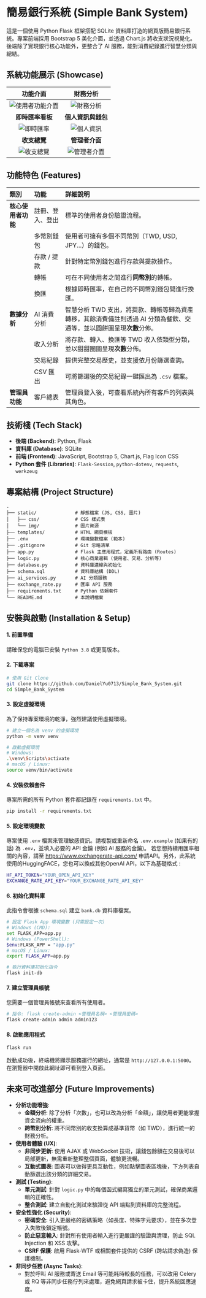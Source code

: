 # 簡易銀行系統 (Simple Bank System)

這是一個使用 Python Flask 框架搭配 SQLite 資料庫打造的網頁版簡易銀行系統。專案前端採用 Bootstrap 5 美化介面，並透過 Chart.js 將收支狀況視覺化。後端除了實現銀行核心功能外，更整合了 AI 服務，能對消費紀錄進行智慧分類與總結。

## 系統功能展示 (Showcase)

| 功能介面 | 財務分析 |
| :---: | :---: |
| ![使用者功能介面](static/img/使用者功能介面.png) | ![財務分析](static/img/財務分析.png) |
| **即時匯率看板** | **個人資訊與錢包** |
| ![即時匯率](static/img/即時匯率.png) | ![個人資訊](static/img/個人資訊.png) |
| **收支總覽** | **管理者介面** |
| ![收支總覽](static/img/收支總覽.png) | ![管理者介面](static/img/管理者介面_1.png) |


## 功能特色 (Features)

| 類別 | 功能 | 詳細說明 |
| :--- | :--- | :--- |
| **核心使用者功能** | 註冊、登入、登出 | 標準的使用者身份驗證流程。 |
| | 多幣別錢包 | 使用者可擁有多個不同幣別（TWD, USD, JPY...）的錢包。 |
| | 存款 / 提款 | 針對特定幣別錢包進行存款與提款操作。 |
| | 轉帳 | 可在不同使用者之間進行**同幣別**的轉帳。 |
| | 換匯 | 根據即時匯率，在自己的不同幣別錢包間進行換匯。 |
| **數據分析** | AI 消費分析 | 智慧分析 TWD 支出，將提款、轉帳等歸為資產轉移，其餘消費備註則透過 AI 分類為餐飲、交通等，並以圓餅圖呈現**次數**分佈。 |
| | 收入分析 | 將存款、轉入、換匯等 TWD 收入依類型分類，並以甜甜圈圖呈現**次數**分佈。 |
| | 交易紀錄 | 提供完整交易歷史，並支援依月份篩選查詢。 |
| | CSV 匯出 | 可將篩選後的交易紀錄一鍵匯出為 `.csv` 檔案。 |
| **管理員功能** | 客戶總表 | 管理員登入後，可查看系統內所有客戶的列表與其角色。 |

## 技術棧 (Tech Stack)

- **後端 (Backend)**: Python, Flask
- **資料庫 (Database)**: SQLite
- **前端 (Frontend)**: JavaScript, Bootstrap 5, Chart.js, Flag Icon CSS
- **Python 套件 (Libraries)**: `Flask-Session`, `python-dotenv`, `requests`, `werkzeug`

## 專案結構 (Project Structure)

```
.
├── static/              # 靜態檔案 (JS, CSS, 圖片)
│   ├── css/             # CSS 樣式表
│   └── img/             # 圖片資源
├── templates/           # HTML 網頁模板
├── .env                 # 環境變數檔案 (範本)
├── .gitignore           # Git 忽略清單
├── app.py               # Flask 主應用程式，定義所有路由 (Routes)
├── logic.py             # 核心商業邏輯 (使用者、交易、分析等)
├── database.py          # 資料庫連線與初始化
├── schema.sql           # 資料庫結構 (DDL)
├── ai_services.py       # AI 分類服務
├── exchange_rate.py     # 匯率 API 服務
├── requirements.txt     # Python 依賴套件
└── README.md            # 本說明檔案
```

## 安裝與啟動 (Installation & Setup)

#### 1. **前置準備**
請確保您的電腦已安裝 `Python 3.8` 或更高版本。

#### 2. **下載專案**
```bash
# 使用 Git Clone
git clone https://github.com/DanielYu0713/Simple_Bank_System.git
cd Simple_Bank_System
```

#### 3. **設定虛擬環境**
為了保持專案環境的乾淨，強烈建議使用虛擬環境。
```bash
# 建立一個名為 venv 的虛擬環境
python -m venv venv

# 啟動虛擬環境
# Windows:
.\venv\Scripts\activate
# macOS / Linux:
source venv/bin/activate
```

#### 4. **安裝依賴套件**
專案所需的所有 Python 套件都記錄在 `requirements.txt` 中。
```bash
pip install -r requirements.txt
```

#### 5. **設定環境變數**
專案使用 `.env` 檔案來管理敏感資訊。請複製或重新命名 `.env.example` (如果有的話) 為 `.env`，並填入必要的 API 金鑰 (例如 AI 服務的金鑰)。
若您想持續用匯率相關的內容，請至 https://www.exchangerate-api.com/ 申請API。另外，此系統使用的HuggingFACE，您也可以換成其他OpenAI API，以下為基礎格式 :
```bash
HF_API_TOKEN="YOUR_OPEN_API_KEY"
EXCHANGE_RATE_API_KEY="YOUR_EXCHANGE_RATE_API_KEY"
```

#### 6. **初始化資料庫**
此指令會根據 `schema.sql` 建立 `bank.db` 資料庫檔案。
```bash
# 設定 Flask App 環境變數 (只需設定一次)
# Windows (CMD):
set FLASK_APP=app.py
# Windows (PowerShell):
$env:FLASK_APP = "app.py"
# macOS / Linux:
export FLASK_APP=app.py

# 執行資料庫初始化指令
flask init-db
```

#### 7. **建立管理員帳號**
您需要一個管理員帳號來查看所有使用者。
```bash
# 指令: flask create-admin <管理員名稱> <管理員密碼>
flask create-admin admin admin123
```

#### 8. **啟動應用程式**
```bash
flask run
```
啟動成功後，終端機將顯示服務運行的網址，通常是 `http://127.0.0.1:5000`。在瀏覽器中開啟此網址即可看到登入頁面。

## 未來可改進部分 (Future Improvements)

- **分析功能增強**: 
    - **金額分析**: 除了分析「次數」，也可以改為分析「金額」，讓使用者更能掌握資金流向的權重。
    - **跨幣別分析**: 將不同幣別的收支換算成基準貨幣（如 TWD），進行統一的財務分析。
- **使用者體驗 (UX)**: 
    - **非同步更新**: 使用 AJAX 或 WebSocket 技術，讓錢包餘額在交易後可以局部更新，無需重新整理整個頁面，體驗更流暢。
    - **互動式圖表**: 圖表可以做得更具互動性，例如點擊圖表區塊後，下方列表自動篩選出該分類的詳細交易。
- **測試 (Testing)**: 
    - **單元測試**: 針對 `logic.py` 中的每個函式編寫獨立的單元測試，確保商業邏輯的正確性。
    - **整合測試**: 建立自動化測試來驗證從 API 端點到資料庫的完整流程。
- **安全性強化 (Security)**: 
    - **密碼安全**: 引入更嚴格的密碼策略（如長度、特殊字元要求），並在多次登入失敗後鎖定帳號。
    - **防止惡意輸入**: 針對所有使用者輸入進行更嚴謹的驗證與清理，防止 SQL Injection 和 XSS 攻擊。
    - **CSRF 保護**: 啟用 Flask-WTF 或相關套件提供的 CSRF (跨站請求偽造) 保護機制。
- **非同步任務 (Async Tasks)**: 
    - 對於呼叫 AI 服務或寄送 Email 等可能耗時較長的任務，可以改用 Celery 或 RQ 等非同步任務佇列來處理，避免網頁請求被卡住，提升系統回應速度。
